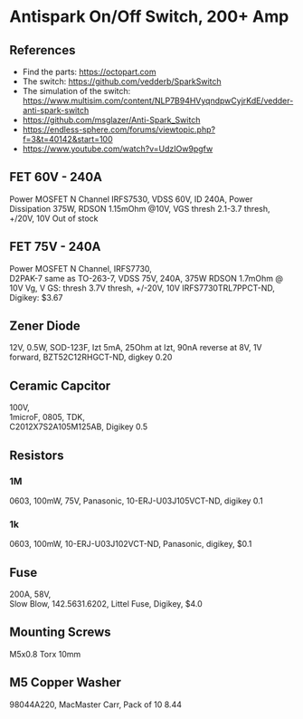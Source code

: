 # Antispark On/Off Switch, 200+ Amp

## References

* ‎Find the parts: https://octopart.com
* The switch: https://github.com/vedderb/SparkSwitch
* The simulation of the switch: https://www.multisim.com/content/NLP7B94HVyqndpwCyjrKdE/vedder-anti-spark-switch
* https://github.com/msglazer/Anti-Spark_Switch
* https://endless-sphere.com/forums/viewtopic.php?f=3&t=40142&start=100
* https://www.youtube.com/watch?v=UdzIOw9pgfw

## FET 60V - 240A
Power MOSFET N Channel
IRFS7530, 
VDSS 60V, ID 240A, Power Dissipation 375W, 
RDSON 1.15mOhm @10V, 
VGS thresh 2.1-3.7 thresh, +/20V, 10V 
Out of stock

## FET 75V - 240A
Power MOSFET N Channel, 
IRFS7730,  
D2PAK-7 same as TO-263-7, 
VDSS 75V, 240A, 375W
RDSON 1.7mOhm @ 10V Vg, 
V GS: thresh 3.7V thresh, +/-20V, 10V 
‎IRFS7730TRL7PPCT-ND‎, 
Digikey: $3.67

## Zener Diode
12V, 0.5W, 
SOD-123F, 
Izt 5mA, 
25Ohm at Izt, 
90nA reverse at 8V, 
1V forward, 
‎BZT52C12RHGCT-ND‎, 
digkey 0.20

## Ceramic Capcitor 
100V,  
1microF, 
0805, 
TDK,  
C2012X7S2A105M125AB, 
Digikey 0.5

## Resistors
### 1M
0603, 
100mW, 
75V, 
Panasonic, 
‎10-ERJ-U03J105VCT-ND‎, 
digikey 0.1

### 1k	
0603, 
100mW, 
10-ERJ-U03J102VCT-ND‎, 
Panasonic,
digikey, 
$0.1

## Fuse
200A, 58V,  
Slow Blow, 
‎142.5631.6202‎, 
Littel Fuse, 
Digikey, 
$4.0

## Mounting Screws
M5x0.8 Torx 10mm

## M5 Copper Washer
98044A220, 
MacMaster Carr, 
Pack of 10 8.44
